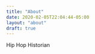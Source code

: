 ```yaml
---
title: "About"
date: 2020-02-05T22:04:44-05:00
layout: "about"
draft: true
---
```

Hip Hop Historian
